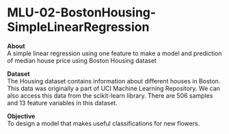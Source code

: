 # MLU-02-BostonHousing-SimpleLinearRegression

**About**<br>
A simple linear regression using one feature to make a model and prediction of median house price using Boston Housing dataset 

**Dataset**<br>
The Housing dataset contains information about different houses in Boston. This data was originally a part of UCI Machine Learning Repository. We can also access this data from the scikit-learn library. There are 506 samples and 13 feature variables in this dataset. 

**Objective**<br>
To design a model that makes useful classifications for new flowers.
